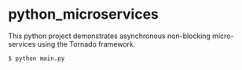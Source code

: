 # python_microservices
This python project demonstrates asynchronous non-blocking micro-services using the Tornado framework.


```$ python main.py``` 
